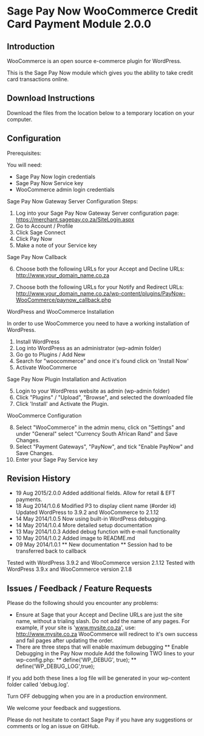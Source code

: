 Sage Pay Now WooCommerce Credit Card Payment Module 2.0.0
=========================================================

Introduction
------------
WooCommerce is an open source e-commerce plugin for WordPress.

This is the Sage Pay Now module which gives you the ability to take credit card transactions online.

Download Instructions
-------------------------

Download the files from the location below to a temporary location on your computer.

Configuration
-------------

Prerequisites:

You will need:
* Sage Pay Now login credentials
* Sage Pay Now Service key
* WooCommerce admin login credentials

Sage Pay Now Gateway Server Configuration Steps:

1. Log into your Sage Pay Now Gateway Server configuration page:
	https://merchant.sagepay.co.za/SiteLogin.aspx
2. Go to Account / Profile
3. Click Sage Connect
4. Click Pay Now
5. Make a note of your Service key

Sage Pay Now Callback

6. Choose both the following URLs for your Accept and Decline URLs:
	http://www.your_domain_name.co.za

7. Choose both the following URLs for your Notify and Redirect URLs:
	http://www.your_domain_name.co.za/wp-content/plugins/PayNow-WooCommerce/paynow_callback.php

WordPress and WooCommerce Installation

In order to use WooCommerce you need to have a working installation of WordPress.

1. Install WordPress
2. Log into WordPress as an administrator (wp-admin folder)
3. Go go to Plugins / Add New
3. Search for "woocommerce" and once it's found click on 'Install Now'
4. Activate WooCommerce

Sage Pay Now Plugin Installation and Activation

5. Login to your WordPress website as admin (wp-admin folder)
6. Click "Plugins" / "Upload", "Browse", and selected the downloaded file
7. Click 'Install' and Activate the Plugin.

WooCommerce Configuration

8. Select "WooCommerce" in the admin menu, click on "Settings" and under "General" select "Currency South African Rand" and Save Changes.
9. Select "Payment Gateways", "PayNow", and tick "Enable PayNow" and Save Changes.
10. Enter your Sage Pay Service key

Revision History
----------------

* 19 Aug 2015/2.0.0 Added additional fields. Allow for retail & EFT payments.
* 18 Aug 2014/1.0.6 Modified P3 to display client name (#order id)
                    Updated WordPress to 3.9.2 and WooCommerce to 2.1.12
* 14 May 2014/1.0.5 Now using built-in WordPress debugging.
* 14 May 2014/1.0.4 More detailed setup documentation
* 13 May 2014/1.0.3 Added debug function with e-mail functionality
* 10 May 2014/1.0.2 Added image to README.md
* 09 May 2014/1.0.1
** New documentation
** Session had to be transferred back to callback

Tested with WordPress 3.9.2 and WooCommerce version 2.1.12
Tested with WordPress 3.9.x and WooCommerce version 2.1.8

Issues / Feedback / Feature Requests
------------------------------------

Please do the following should you encounter any problems:

* Ensure at Sage that your Accept and Decline URLs are just the site name, without a trialing slash. Do not add the name of any pages.
For example, if your site is 'www.mysite.co.za', use:
http://www.mysite.co.za
WooCommerce will redirect to it's own success and fail pages after updating the order.
* There are three steps that will enable maximum debugging
** Enable Debugging in the Pay Now module
Add the following TWO lines to your wp-config.php:
** define('WP_DEBUG', true);
** define('WP_DEBUG_LOG',true);

If you add both these lines a log file will be generated in your wp-content folder called 'debug.log'.

Turn OFF debugging when you are in a production environment.

We welcome your feedback and suggestions.

Please do not hesitate to contact Sage Pay if you have any suggestions or comments or log an issue on GitHub.
